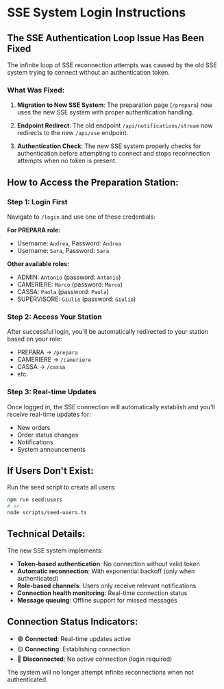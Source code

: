 # SSE System Login Instructions

## The SSE Authentication Loop Issue Has Been Fixed

The infinite loop of SSE reconnection attempts was caused by the old SSE system trying to connect without an authentication token. 

### What Was Fixed:

1. **Migration to New SSE System**: The preparation page (`/prepara`) now uses the new SSE system with proper authentication handling.

2. **Endpoint Redirect**: The old endpoint `/api/notifications/stream` now redirects to the new `/api/sse` endpoint.

3. **Authentication Check**: The new SSE system properly checks for authentication before attempting to connect and stops reconnection attempts when no token is present.

## How to Access the Preparation Station:

### Step 1: Login First
Navigate to `/login` and use one of these credentials:

**For PREPARA role:**
- Username: `Andrea`, Password: `Andrea`
- Username: `Sara`, Password: `Sara`

**Other available roles:**
- ADMIN: `Antonio` (password: `Antonio`)
- CAMERIERE: `Marco` (password: `Marco`)
- CASSA: `Paola` (password: `Paola`)
- SUPERVISORE: `Giulio` (password: `Giulio`)

### Step 2: Access Your Station
After successful login, you'll be automatically redirected to your station based on your role:
- PREPARA → `/prepara`
- CAMERIERE → `/cameriere`
- CASSA → `/cassa`
- etc.

### Step 3: Real-time Updates
Once logged in, the SSE connection will automatically establish and you'll receive real-time updates for:
- New orders
- Order status changes
- Notifications
- System announcements

## If Users Don't Exist:

Run the seed script to create all users:
```bash
npm run seed:users
# or
node scripts/seed-users.ts
```

## Technical Details:

The new SSE system implements:
- **Token-based authentication**: No connection without valid token
- **Automatic reconnection**: With exponential backoff (only when authenticated)
- **Role-based channels**: Users only receive relevant notifications
- **Connection health monitoring**: Real-time connection status
- **Message queuing**: Offline support for missed messages

## Connection Status Indicators:

- 🟢 **Connected**: Real-time updates active
- 🟡 **Connecting**: Establishing connection
- 🔴 **Disconnected**: No active connection (login required)

The system will no longer attempt infinite reconnections when not authenticated.